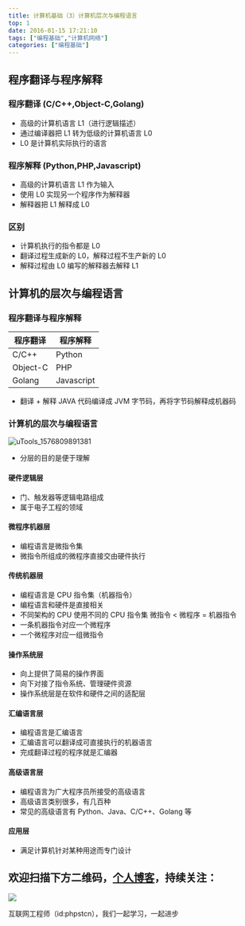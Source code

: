 ```yaml
---
title: 计算机基础（3）计算机层次与编程语言
top: 1
date: 2016-01-15 17:21:10
tags: ["编程基础","计算机网络"]
categories: ["编程基础"]
---
```


## 程序翻译与程序解释

### 程序翻译 (C/C++,Object-C,Golang)

- 高级的计算机语言 L1（进行逻辑描述）
- 通过编译器把 L1 转为低级的计算机语言 L0
- L0 是计算机实际执行的语言

### 程序解释 (Python,PHP,Javascript)

- 高级的计算机语言 L1 作为输入
- 使用 L0 实现另一个程序作为解释器
- 解释器把 L1 解释成 L0

### 区别

- 计算机执行的指令都是 L0
- 翻译过程生成新的 L0，解释过程不生产新的 L0
- 解释过程由 L0 编写的解释器去解释 L1

## 计算机的层次与编程语言

### 程序翻译与程序解释

|程序翻译| 程序解释|
|-|-|
|C/C++|Python|
|Object-C|PHP|
|Golang|Javascript|

- 翻译 + 解释
JAVA 代码编译成 JVM 字节码，再将字节码解释成机器码

### 计算机的层次与编程语言

![uTools_1576809891381](https://tva2.sinaimg.cn/large/a616b9a4gy1ga2zsblxjaj20r40ejq6n.jpg)
- 分层的目的是便于理解

#### 硬件逻辑层

- 门、触发器等逻辑电路组成
- 属于电子工程的领域

#### 微程序机器层

- 编程语言是微指令集
- 微指令所组成的微程序直接交由硬件执行

#### 传统机器层

- 编程语言是 CPU 指令集（机器指令）
- 编程语言和硬件是直接相关
- 不同架构的 CPU 使用不同的 CPU 指令集
微指令 < 微程序 = 机器指令
- 一条机器指令对应一个微程序
- 一个微程序对应一组微指令

#### 操作系统层

- 向上提供了简易的操作界面
- 向下对接了指令系统、管理硬件资源
- 操作系统层是在软件和硬件之间的适配层

#### 汇编语言层

- 编程语言是汇编语言
- 汇编语言可以翻译成可直接执行的机器语言
- 完成翻译过程的程序就是汇编器

#### 高级语言层

- 编程语言为广大程序员所接受的高级语言
- 高级语言类别很多，有几百种
- 常见的高级语言有 Python、Java、C/C++、Golang 等

#### 应用层

- 满足计算机针对某种用途而专门设计

## 欢迎扫描下方二维码，[个人博客](https://www.phpst.cn)，持续关注：

![](https://ww1.sinaimg.cn/large/a616b9a4gy1g4xzv954a4j20760763yo.jpg)

互联网工程师（id:phpstcn），我们一起学习，一起进步
